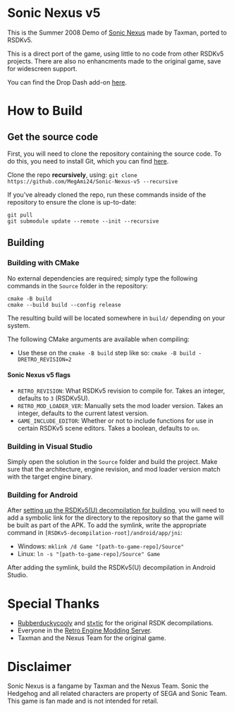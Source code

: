 # Sonic Nexus v5
This is the Summer 2008 Demo of [Sonic Nexus](https://info.sonicretro.org/Sonic_Nexus) made by Taxman, ported to RSDKv5.

This is a direct port of the game, using little to no code from other RSDKv5 projects. There are also no enhancments made to the original game, save for widescreen support.

You can find the Drop Dash add-on [here](https://github.com/MegAmi24/Nexus-v5-DropDash).

# How to Build

## Get the source code
First, you will need to clone the repository containing the source code. To do this, you need to install Git, which you can find [here](https://git-scm.com/downloads).

Clone the repo **recursively**, using:
`git clone https://github.com/MegAmi24/Sonic-Nexus-v5 --recursive`

If you've already cloned the repo, run these commands inside of the repository to ensure the clone is up-to-date:
```
git pull
git submodule update --remote --init --recursive
```

## Building

### Building with CMake
No external dependencies are required; simply type the following commands in the `Source` folder in the repository:
```
cmake -B build
cmake --build build --config release
```

The resulting build will be located somewhere in `build/` depending on your system.

The following CMake arguments are available when compiling:
- Use these on the `cmake -B build` step like so: `cmake -B build -DRETRO_REVISION=2`

#### Sonic Nexus v5 flags
- `RETRO_REVISION`: What RSDKv5 revision to compile for. Takes an integer, defaults to `3` (RSDKv5U).
- `RETRO_MOD_LOADER_VER`: Manually sets the mod loader version. Takes an integer, defaults to the current latest version.
- `GAME_INCLUDE_EDITOR`: Whether or not to include functions for use in certain RSDKv5 scene editors. Takes a boolean, defaults to `on`.

### Building in Visual Studio
Simply open the solution in the `Source` folder and build the project. Make sure that the architecture, engine revision, and mod loader version match with the target engine binary.

### Building for Android
After [setting up the RSDKv5(U) decompilation for building](https://github.com/Rubberduckycooly/RSDKv5-Decompilation#how-to-build), you will need to add a symbolic link for the directory to the repository so that the game will be built as part of the APK.
To add the symlink, write the appropriate command in `[RSDKv5-decompilation-root]/android/app/jni`:
  * Windows: `mklink /d Game "[path-to-game-repo]/Source"`
  * Linux: `ln -s "[path-to-game-repo]/Source" Game`

After adding the symlink, build the RSDKv5(U) decompilation in Android Studio.

# Special Thanks
* [Rubberduckycooly](https://github.com/Rubberduckycooly) and [st×tic](https://github.com/stxticOVFL) for the original RSDK decompilations.
* Everyone in the [Retro Engine Modding Server](https://dc.railgun.works/retroengine).
* Taxman and the Nexus Team for the original game.

# Disclaimer
Sonic Nexus is a fangame by Taxman and the Nexus Team. Sonic the Hedgehog and all related characters are property of SEGA and Sonic Team. This game is fan made and is not intended for retail.
